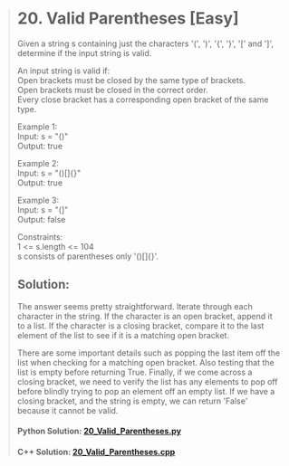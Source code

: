 > # 20. Valid Parentheses [Easy]
>Given a string s containing just the characters '(', ')', '{', '}', '[' and ']', determine if the input string is valid.
>
>An input string is valid if:  
>Open brackets must be closed by the same type of brackets.  
>Open brackets must be closed in the correct order.  
>Every close bracket has a corresponding open bracket of the same type.  
>
>Example 1:  
>Input: s = "()"  
>Output: true
>
>Example 2:  
>Input: s = "()[]{}"  
>Output: true
>
>Example 3:  
>Input: s = "(]"  
>Output: false  
>
>Constraints:  
>1 <= s.length <= 104  
>s consists of parentheses only '()[]{}'.
>
>## Solution:
>The answer seems pretty straightforward. Iterate through each character in the string. If the character is an open bracket, append it to a list. If the character is a closing bracket, compare it to the last element of the list to see if it is a matching open bracket.
> 
>There are some important details such as popping the last item off the list when checking for a matching open bracket. Also testing that the list is empty before returning True. Finally, if we come across a closing bracket, we need to verify the list has any elements to pop off before blindly trying to pop an element off an empty list. If we have a closing bracket, and the string is empty, we can return 'False' because it cannot be valid.
>
> #### Python Solution: [20_Valid_Parentheses.py](/python/20_Valid_Parentheses.py)
> #### C++ Solution: [20_Valid_Parentheses.cpp](/c++/20_Valid_Paraentheses.cpp)